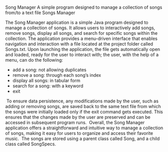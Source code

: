 Song Manager
A simple program designed to manage a collection of songs from/to a text file
Songs Manager 

The Song Manager application is a simple Java program designed to manage a collection of songs. It allows users to interactively add songs, remove songs, display all songs, and search for specific songs within the collection. The application provides a menu-driven interface that enables navigation and interaction with a file located at the project folder called Songs.txt. 
Upon launching the application, the file gets automatically open and loaded, ready for the user to interact with; the user, with the help of a menu, can do the following: 
* add a song: not allowing duplicates  
* remove a song: through each song’s index  
* display all songs: in tabular form  
* search for a song: with a keyword  
* exit

 To ensure data persistence, any modifications made by the user, such as adding or removing songs, are saved back to the same text file from which the songs were initially loaded only if the exit command gets executed. This ensures that the changes made by the user are preserved and can be accessed in subsequent program runs.  Overall, the Song Manager application offers a straightforward and intuitive way to manage a collection of songs, making it easy for users to organize and access their favorite music.  The songs are stored using a parent class called Song, and a child class called SongSpecs. 
